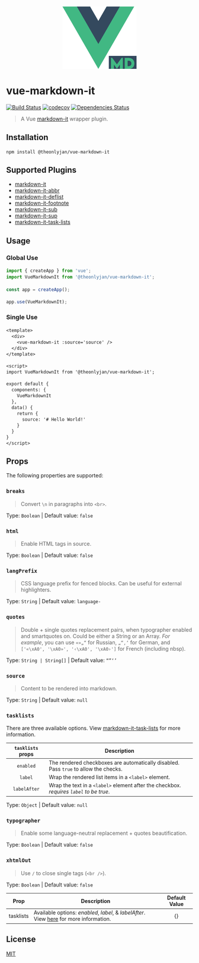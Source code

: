 <p align="center">
  <img width="200" src="logo.png" alt="logo">
</p>

# vue-markdown-it

[![Build Status](https://travis-ci.com/JanGuillermo/vue-markdown-it.svg?branch=master)](https://travis-ci.com/JanGuillermo/vue-markdown-it) [![codecov](https://codecov.io/gh/JanGuillermo/vue-markdown-it/branch/master/graph/badge.svg)](https://codecov.io/gh/JanGuillermo/vue-markdown-it) [![Dependencies Status](https://david-dm.org/JanGuillermo/vue-markdown-it.svg)](https://david-dm.org/JanGuillermo/vue-markdown-it)

> A Vue [markdown-it](https://github.com/markdown-it/markdown-it) wrapper plugin.

## Installation
```
npm install @theonlyjan/vue-markdown-it
```

## Supported Plugins
- [markdown-it](https://github.com/markdown-it/markdown-it)
- [markdown-it-abbr](https://github.com/markdown-it/markdown-it-abbr)
- [markdown-it-deflist](https://github.com/markdown-it/markdown-it-deflist)
- [markdown-it-footnote](https://github.com/markdown-it/markdown-it-footnote)
- [markdown-it-sub](https://github.com/markdown-it/markdown-it-sub)
- [markdown-it-sup](https://github.com/markdown-it/markdown-it-sup)
- [markdown-it-task-lists](https://github.com/revin/markdown-it-task-lists)

## Usage
### Global Use
```js
import { createApp } from 'vue';
import VueMarkdownIt from '@theonlyjan/vue-markdown-it';

const app = createApp();

app.use(VueMarkdownIt);
```

### Single Use
```vue
<template>
  <div>
    <vue-markdown-it :source='source' />
  </div>
</template>

<script>
import VueMarkdownIt from '@theonlyjan/vue-markdown-it';

export default {
  components: {
    VueMarkdownIt
  },
  data() {
    return {
      source: '# Hello World!'
    }
  }
}
</script>
```

## Props
The following properties are supported:

### `breaks`
> Convert `\n` in paragraphs into `<br>`.

Type: `Boolean` | Default value: `false`

### `html`
> Enable HTML tags in source.

Type: `Boolean` | Default value: `false`

### `langPrefix`
> CSS language prefix for fenced blocks. Can be useful for external highlighters.

Type: `String` | Default value: `language-`

### `quotes`
> Double + single quotes replacement pairs, when typographer enabled and smartquotes on. Could be either a String or an Array. *For example*, you can use `«»„“` for Russian, `„“‚‘` for German, and `['«\xA0', '\xA0»', '‹\xA0', '\xA0›']` for French (including nbsp).

Type: `String | String[]` | Default value: `“”‘’`

### `source`
> Content to be rendered into markdown.

Type: `String` | Default value: `null`

### `tasklists`
There are three available options. View [markdown-it-task-lists](https://github.com/revin/markdown-it-task-lists) for more information.

| `tasklists` props | Description |
| :---------------: | ----------- |
| `enabled`         | The rendered checkboxes are automatically disabled. Pass `true` to allow the checks. |
| `label`           | Wrap the rendered list items in a `<label>` element. |
| `labelAfter`      | Wrap the text in a `<label>` element after the checkbox. *requires `label` to be true*. |

Type: `Object` | Default value: `null`

### `typographer`
> Enable some language-neutral replacement + quotes beautification.

Type: `Boolean` | Default value: `false`

### `xhtmlOut`
> Use `/` to close single tags (`<br />`).

Type: `Boolean` | Default value: `false`

| Prop        | Description | Default Value |
| :---------: | ----------- | :-----------: |
| tasklists   | Available options: *enabled*, *label*, & *labelAfter*. View [here](https://github.com/revin/markdown-it-task-lists) for more information. | {} |

## License
[MIT](https://github.com/JanGuillermo/vue-markdown-it/blob/master/LICENSE)
